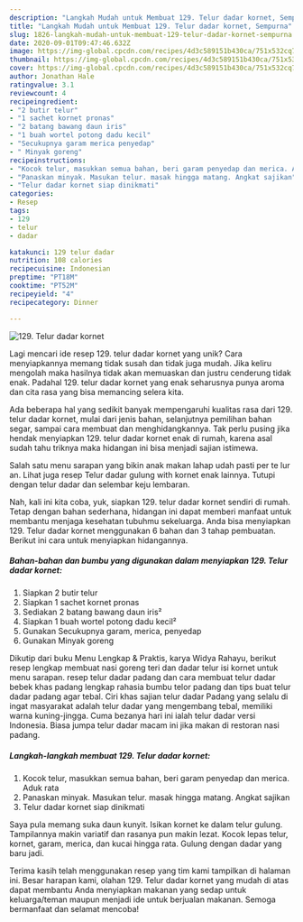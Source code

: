 ```yaml
---
description: "Langkah Mudah untuk Membuat 129. Telur dadar kornet, Sempurna"
title: "Langkah Mudah untuk Membuat 129. Telur dadar kornet, Sempurna"
slug: 1826-langkah-mudah-untuk-membuat-129-telur-dadar-kornet-sempurna
date: 2020-09-01T09:47:46.632Z
image: https://img-global.cpcdn.com/recipes/4d3c589151b430ca/751x532cq70/129-telur-dadar-kornet-foto-resep-utama.jpg
thumbnail: https://img-global.cpcdn.com/recipes/4d3c589151b430ca/751x532cq70/129-telur-dadar-kornet-foto-resep-utama.jpg
cover: https://img-global.cpcdn.com/recipes/4d3c589151b430ca/751x532cq70/129-telur-dadar-kornet-foto-resep-utama.jpg
author: Jonathan Hale
ratingvalue: 3.1
reviewcount: 4
recipeingredient:
- "2 butir telur"
- "1 sachet kornet pronas"
- "2 batang bawang daun iris"
- "1 buah wortel potong dadu kecil"
- "Secukupnya garam merica penyedap"
- " Minyak goreng"
recipeinstructions:
- "Kocok telur, masukkan semua bahan, beri garam penyedap dan merica. Aduk rata"
- "Panaskan minyak. Masukan telur. masak hingga matang. Angkat sajikan"
- "Telur dadar kornet siap dinikmati"
categories:
- Resep
tags:
- 129
- telur
- dadar

katakunci: 129 telur dadar 
nutrition: 108 calories
recipecuisine: Indonesian
preptime: "PT18M"
cooktime: "PT52M"
recipeyield: "4"
recipecategory: Dinner

---
```



![129. Telur dadar kornet](https://img-global.cpcdn.com/recipes/4d3c589151b430ca/751x532cq70/129-telur-dadar-kornet-foto-resep-utama.jpg)

Lagi mencari ide resep 129. telur dadar kornet yang unik? Cara menyiapkannya memang tidak susah dan tidak juga mudah. Jika keliru mengolah maka hasilnya tidak akan memuaskan dan justru cenderung tidak enak. Padahal 129. telur dadar kornet yang enak seharusnya punya aroma dan cita rasa yang bisa memancing selera kita.

Ada beberapa hal yang sedikit banyak mempengaruhi kualitas rasa dari 129. telur dadar kornet, mulai dari jenis bahan, selanjutnya pemilihan bahan segar, sampai cara membuat dan menghidangkannya. Tak perlu pusing jika hendak menyiapkan 129. telur dadar kornet enak di rumah, karena asal sudah tahu triknya maka hidangan ini bisa menjadi sajian istimewa.

Salah satu menu sarapan yang bikin anak makan lahap udah pasti per te lur an. Lihat juga resep Telur dadar gulung with kornet enak lainnya. Tutupi dengan telur dadar dan selembar keju lembaran.


Nah, kali ini kita coba, yuk, siapkan 129. telur dadar kornet sendiri di rumah. Tetap dengan bahan sederhana, hidangan ini dapat memberi manfaat untuk membantu menjaga kesehatan tubuhmu sekeluarga. Anda bisa menyiapkan 129. Telur dadar kornet menggunakan 6 bahan dan 3 tahap pembuatan. Berikut ini cara untuk menyiapkan hidangannya.

<!--inarticleads1-->

##### Bahan-bahan dan bumbu yang digunakan dalam menyiapkan 129. Telur dadar kornet:

1. Siapkan 2 butir telur
1. Siapkan 1 sachet kornet pronas
1. Sediakan 2 batang bawang daun iris²
1. Siapkan 1 buah wortel potong dadu kecil²
1. Gunakan Secukupnya garam, merica, penyedap
1. Gunakan  Minyak goreng


Dikutip dari buku Menu Lengkap &amp; Praktis, karya Widya Rahayu, berikut resep lengkap membuat nasi goreng teri dan dadar telur isi kornet untuk menu sarapan. resep telur dadar padang dan cara membuat telur dadar bebek khas padang lengkap rahasia bumbu telor padang dan tips buat telur dadar padang agar tebal. Ciri khas sajian telur dadar Padang yang selalu di ingat masyarakat adalah telur dadar yang mengembang tebal, memiliki warna kuning-jingga. Cuma bezanya hari ini ialah telur dadar versi Indonesia. Biasa jumpa telur dadar macam ini jika makan di restoran nasi padang. 

<!--inarticleads2-->

##### Langkah-langkah membuat 129. Telur dadar kornet:

1. Kocok telur, masukkan semua bahan, beri garam penyedap dan merica. Aduk rata
1. Panaskan minyak. Masukan telur. masak hingga matang. Angkat sajikan
1. Telur dadar kornet siap dinikmati


Saya pula memang suka daun kunyit. Isikan kornet ke dalam telur gulung. Tampilannya makin variatif dan rasanya pun makin lezat. Kocok lepas telur, kornet, garam, merica, dan kucai hingga rata. Gulung dengan dadar yang baru jadi. 

Terima kasih telah menggunakan resep yang tim kami tampilkan di halaman ini. Besar harapan kami, olahan 129. Telur dadar kornet yang mudah di atas dapat membantu Anda menyiapkan makanan yang sedap untuk keluarga/teman maupun menjadi ide untuk berjualan makanan. Semoga bermanfaat dan selamat mencoba!
